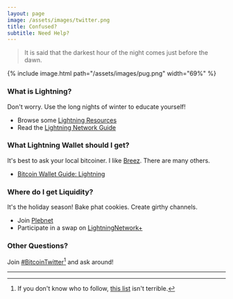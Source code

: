 ```yaml
---
layout: page
image: /assets/images/twitter.png
title: Confused? 
subtitle: Need Help?
---
```


> It is said that the darkest hour of the night comes just before the dawn.

{% include image.html path="/assets/images/pug.png" width="69%" %}

### What is Lightning?

Don't worry. Use the long nights of winter to educate yourself!

* Browse some [Lightning Resources](https://www.lopp.net/lightning-information.html)
* Read the [Lightning Network Guide](https://bitcoiner.guide/lightning/)

### What Lightning Wallet should I get?

It's best to ask your local bitcoiner. I like
[Breez](https://breez.technology/). There are many others.

* [Bitcoin Wallet Guide: Lightning](https://bitcoiner.guide/wallet/lightning/)

### Where do I get Liquidity?

It's the holiday season! Bake phat cookies. Create girthy channels.

* Join [Plebnet](https://t.me/plebnet)
* Participate in a swap on [LightningNetwork+](https://lightningnetwork.plus/)

### Other Questions?

Join [#BitcoinTwitter](https://twitter.com/hashtag/BitcoinTwitter)[^hive] and ask around!

---

[^hive]: If you don't know who to follow, [this list](https://hive.one/c/Bitcoin?page=1) isn't terrible.
